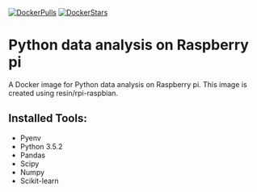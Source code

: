 [![DockerPulls](https://img.shields.io/docker/pulls/avikdatta/python_data.svg)](https://registry.hub.docker.com/u/avikdatta/python_data/)
[![DockerStars](https://img.shields.io/docker/stars/avikdatta/python_data.svg)](https://registry.hub.docker.com/u/avikdatta/python_data/)

# Python data analysis on Raspberry pi

A Docker image for Python data analysis on Raspberry pi. This image is created using resin/rpi-raspbian.

## Installed Tools:
 * Pyenv
 * Python 3.5.2
 * Pandas
 * Scipy
 * Numpy
 * Scikit-learn

